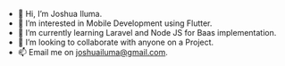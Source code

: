 - 👋 Hi, I’m Joshua Iluma.
- 👀 I’m interested in Mobile Development using Flutter.
- 🌱 I’m currently learning Laravel and Node JS for Baas implementation.
- 💞️ I’m looking to collaborate with anyone on a Project.
- 📫 Email me on joshuailuma@gmail.com.

<!---
Joshuailuma/Joshuailuma is a ✨ special ✨ repository because its `README.md` (this file) appears on your GitHub profile.
You can click the Preview link to take a look at your changes.
--->
